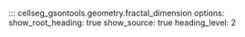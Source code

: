 ::: cellseg_gsontools.geometry.fractal_dimension
    options:
      show_root_heading: true
      show_source: true
      heading_level: 2
